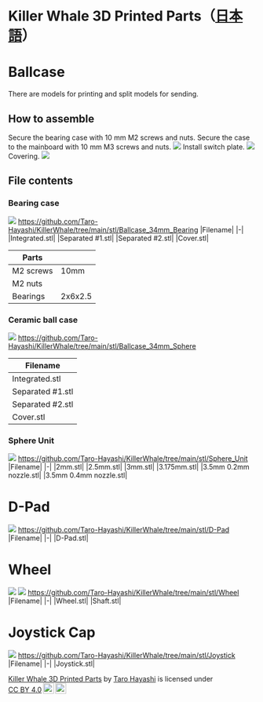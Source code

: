 # Killer Whale 3D Printed Parts（[日本語](3DP.md)）

# Ballcase
There are models for printing and split models for sending.

## How to assemble
Secure the bearing case with 10 mm M2 screws and nuts.
Secure the case to the mainboard with 10 mm M3 screws and nuts.
![](img/3DP/1_1_PCB.jpg)
Install switch plate.
![](img/3DP/1_2_SwitchPlate.jpg)
Covering.
![](img/3DP/1_3_Cover.jpg)

## File contents
### Bearing case

![](img/3DP/2_1_BearingCase.jpg)
https://github.com/Taro-Hayashi/KillerWhale/tree/main/stl/Ballcase_34mm_Bearing
|Filename|
|-|
|Integrated.stl|
|Separated #1.stl|
|Separated #2.stl|
|Cover.stl|

|Parts||
|-|-|
|M2 screws|10mm|
|M2 nuts||
|Bearings|2x6x2.5|

### Ceramic ball case

![](img/3DP/2_2_SphereCase.jpg)
https://github.com/Taro-Hayashi/KillerWhale/tree/main/stl/Ballcase_34mm_Sphere

|Filename|
|-|
|Integrated.stl|
|Separated #1.stl|
|Separated #2.stl|
|Cover.stl|

### Sphere Unit
![](img/3DP/2_3_SphereUnit.jpg)
https://github.com/Taro-Hayashi/KillerWhale/tree/main/stl/Sphere_Unit
|Filename|
|-|
|2mm.stl|
|2.5mm.stl|
|3mm.stl|
|3.175mm.stl|
|3.5mm 0.2mm nozzle.stl|
|3.5mm 0.4mm nozzle.stl|

# D-Pad
![](img/3DP/3_1_D-Pad.jpg)
https://github.com/Taro-Hayashi/KillerWhale/tree/main/stl/D-Pad
|Filename|
|-|
|D-Pad.stl|
# Wheel
![](img/3DP/4_1_Wheel.jpg)
![](img/3DP/4_2_Wheel.jpg)
https://github.com/Taro-Hayashi/KillerWhale/tree/main/stl/Wheel
|Filename|
|-|
|Wheel.stl|
|Shaft.stl|
# Joystick Cap
![](img/3DP/5_1_JoystickCap.jpg)
https://github.com/Taro-Hayashi/KillerWhale/tree/main/stl/Joystick
|Filename|
|-|
|Joystick.stl|

<p xmlns:cc="http://creativecommons.org/ns#" xmlns:dct="http://purl.org/dc/terms/"><a property="dct:title" rel="cc:attributionURL" href="https://github.com/Taro-Hayashi/KillerWhale/tree/main/3DP.md">Killer Whale 3D Printed Parts</a> by <a rel="cc:attributionURL dct:creator" property="cc:attributionName" href="https://x.com/w_vwbw">Taro Hayashi</a> is licensed under <a href="https://creativecommons.org/licenses/by/4.0/?ref=chooser-v1" target="_blank" rel="license noopener noreferrer" style="display:inline-block;">CC BY 4.0<img style="height:22px!important;margin-left:3px;vertical-align:text-bottom;" src="https://mirrors.creativecommons.org/presskit/icons/cc.svg?ref=chooser-v1" alt=""><img style="height:22px!important;margin-left:3px;vertical-align:text-bottom;" src="https://mirrors.creativecommons.org/presskit/icons/by.svg?ref=chooser-v1" alt=""></a></p>
